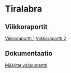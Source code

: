 # Tiralabra

## Viikkoraportit
[Viikkoraportti 1](https://github.com/iosfwd/tiralabra/blob/main/dokumentaatio/viikkoraportti1.md)
[Viikkoraportti 2](https://github.com/iosfwd/tiralabra/blob/main/dokumentaatio/viikkoraportti2.md)

## Dokumentaatio

[Määrittelydokumentti](https://github.com/iosfwd/tiralabra/blob/main/dokumentaatio/m%C3%A4%C3%A4rittelydokumentti.md)
